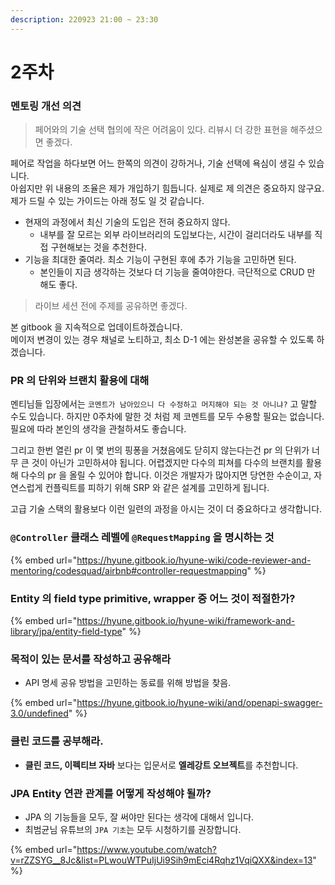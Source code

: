 ```yaml
---
description: 220923 21:00 ~ 23:30
---
```


# 2주차

### 멘토링 개선 의견

> 페어와의 기술 선택 협의에 작은 어려움이 있다. 리뷰시 더 강한 표현을 해주셨으면 좋겠다.&#x20;

페어로 작업을 하다보면 어느 한쪽의 의견이 강하거나, 기술 선택에 욕심이 생길 수 있습니다.\
아쉽지만 위 내용의 조율은 제가 개입하기 힘듭니다. 실제로 제 의견은 중요하지 않구요.\
제가 드릴 수 있는 가이드는 아래 정도 일 것 같습니다.&#x20;

* 현재의 과정에서 최신 기술의 도입은 전혀 중요하지 않다.&#x20;
  * 내부를 잘 모르는 외부 라이브러리의 도입보다는, 시간이 걸리더라도 내부를 직접 구현해보는 것을 추천한다.
* 기능을 최대한 줄여라. 최소 기능이 구현된 후에 추가 기능을 고민하면 된다.
  * 본인들이 지금 생각하는 것보다 더 기능을 줄여야한다. 극단적으로 CRUD 만 해도 좋다.

> 라이브 세션 전에 주제를 공유하면 좋겠다.

본 gitbook 을 지속적으로 업데이트하겠습니다.\
메이저 변경이 있는 경우 채널로 노티하고, 최소 D-1 에는 완성본을 공유할 수 있도록 하겠습니다.



### PR 의 단위와 브랜치 활용에 대해

멘티님들 입장에서는 `코멘트가 남아있으니 다 수정하고 머지해야 되는 것 아니냐?` 고 말할 수도 있습니다. 하지만 0주차에 말한 것 처럼 제 코멘트를 모두 수용할 필요는 없습니다. 필요에 따라 본인의 생각을 관철하셔도 좋습니다.

그리고 한번 열린 pr 이 몇 번의 핑퐁을 거쳤음에도 닫히지 않는다는건 pr 의 단위가 너무 큰 것이 아닌가 고민하셔야 됩니다. 어렵겠지만 다수의 피쳐를 다수의 브랜치를 활용해 다수의 pr 을 올릴 수 있어야 합니다. 이것은 개발자가 많아지면 당연한 수순이고, 자연스럽게 컨플릭트를 피하기 위해 SRP 와 같은 설계를 고민하게 됩니다.

고급 기술 스택의 활용보다 이런 일련의 과정을 아시는 것이 더 중요하다고 생각합니다.



### `@Controller` 클래스 레벨에 `@RequestMapping` 을 명시하는 것

{% embed url="https://hyune.gitbook.io/hyune-wiki/code-reviewer-and-mentoring/codesquad/airbnb#controller-requestmapping" %}



### Entity 의 field type  primitive, wrapper 중 어느 것이 적절한가?

{% embed url="https://hyune.gitbook.io/hyune-wiki/framework-and-library/jpa/entity-field-type" %}



### 목적이 있는 문서를 작성하고 공유해라

* API 명세 공유 방법을 고민하는 동료를 위해 방법을 찾음.

{% embed url="https://hyune.gitbook.io/hyune-wiki/and/openapi-swagger-3.0/undefined" %}



### 클린 코드를 공부해라.

* **클린 코드, 이펙티브 자바** 보다는 입문서로 **엘레강트 오브젝트**를 추천합니다.



### JPA Entity 연관 관계를 어떻게 작성해야 될까?

* JPA 의 기능들을 모두, 잘 써야만 된다는 생각에 대해서 입니다.
* 최범균님 유튜브의 `JPA 기초`는 모두 시청하기를 권장합니다.

{% embed url="https://www.youtube.com/watch?v=rZZSYG__8Jc&list=PLwouWTPuIjUi9Sih9mEci4Rqhz1VqiQXX&index=13" %}
